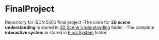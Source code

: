 # FinalProject
Repository for ISDN 5300 final project
-The code for **3D scene understanding** is stored in [3D Scene Understanding]([https://pages.github.com/](https://github.com/kexinzhengn/FinalProject/tree/main/3D%20Scene%20Understanding)https://github.com/kexinzhengn/FinalProject/tree/main/3D%20Scene%20Understanding) folder.
-The complete **interactive system** in stored in [Final System](https://github.com/kexinzhengn/FinalProject/tree/main/FinalSystem) folder.

